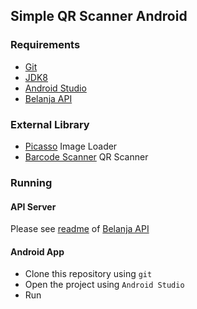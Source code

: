 ## Simple QR Scanner Android

### Requirements

* [Git](https://git-scm.com/)
* [JDK8](http://www.oracle.com/technetwork/java/javase/downloads/jdk8-downloads-2133151.html)
* [Android Studio](https://developer.android.com/studio/)
* [Belanja API](https://github.com/andhikayuana/belanja-api)

### External Library

* [Picasso](http://square.github.io/picasso/) Image Loader
* [Barcode Scanner](https://github.com/dm77/barcodescanner) QR Scanner

### Running

#### API Server

Please see [readme](https://github.com/andhikayuana/belanja-api/blob/develop/readme.md) of [Belanja API](https://github.com/andhikayuana/belanja-api)

#### Android App

* Clone this repository using `git`
* Open the project using `Android Studio`
* Run